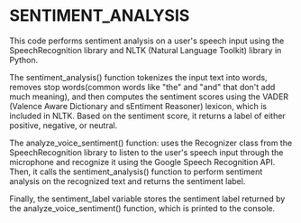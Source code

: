 # SENTIMENT_ANALYSIS
This code performs sentiment analysis on a user's speech input using the SpeechRecognition library and NLTK (Natural Language Toolkit) library in Python.

The sentiment_analysis() function tokenizes the input text into words, removes stop words(common words like "the" and "and" that don't add much meaning), and then computes the sentiment scores using the VADER (Valence Aware Dictionary and sEntiment Reasoner) lexicon, which is included in NLTK. Based on the sentiment score, it returns a label of either positive, negative, or neutral.

The analyze_voice_sentiment() function: uses the Recognizer class from the SpeechRecognition library to listen to the user's speech input through the microphone and recognize it using the Google Speech Recognition API. Then, it calls the sentiment_analysis() function to perform sentiment analysis on the recognized text and returns the sentiment label.

Finally, the sentiment_label variable stores the sentiment label returned by the analyze_voice_sentiment() function, which is printed to the console.
